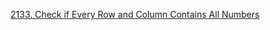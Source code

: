 [2133. Check if Every Row and Column Contains All Numbers](https://leetcode.com/problems/check-if-every-row-and-column-contains-all-numbers/)
